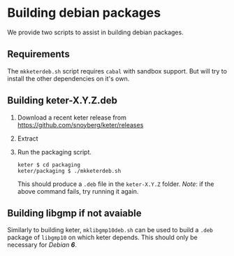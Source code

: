 # Building debian packages

We provide two scripts to assist in building debian packages.

## Requirements

The `mkketerdeb.sh` script requires `cabal` with sandbox support.
But will try to install the other dependencies on it's own.

## Building keter-X.Y.Z.deb

1. Download a recent keter release from <https://github.com/snoyberg/keter/releases>

2. Extract

3. Run the packaging script.

   ```{sh}
   keter $ cd packaging
   keter/packaging $ ./mkketerdeb.sh
   ```

   This should produce a `.deb` file in the `keter-X.Y.Z` folder.
   *Note*: if the above command fails, try running it again.

## Building libgmp if not avaiable

Similarly to building keter, `mklibgmp10deb.sh` can be used to build a `.deb`
package of `libgmp10` on which keter depends. This should only be necessary for
*Debian __6__*.
